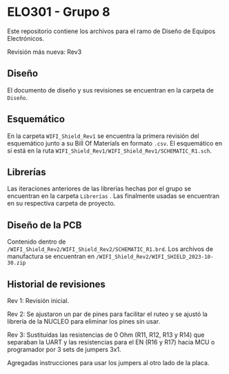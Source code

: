 # ELO301 - Grupo 8
Este repositorio contiene los archivos para el ramo de  Diseño de Equipos Electrónicos.

Revisión más nueva: Rev3
## Diseño
El documento de diseño y sus revisiones se encuentran en la carpeta de ```Diseño```.

## Esquemático
En la carpeta ```WIFI_Shield_Rev1``` se encuentra la primera revisión del esquemático junto a su Bill Of Materials en formato ```.csv```. 
El esquemático en sí está en la ruta ```WIFI_Shield_Rev1/WIFI_Shield_Rev1/SCHEMATIC_R1.sch```.

## Librerías
Las iteraciones anteriores de las librerías hechas por el grupo se encuentran en la carpeta ```Librerías``` . Las finalmente usadas se encuentran en su respectiva carpeta de proyecto.

## Diseño de la PCB

Contenido dentro de ```/WIFI_Shield_Rev2/WIFI_Shield_Rev2/SCHEMATIC_R1.brd```. Los archivos de manufactura se encuentran en ```/WIFI_Shield_Rev2/WIFI_SHIELD_2023-10-30.zip```

## Historial de revisiones

Rev 1: Revisión inicial.

Rev 2: Se ajustaron un par de pines para facilitar el ruteo y se ajustó la librería de la NUCLEO para eliminar los pines sin usar. 

Rev 3: Sustituídas las resistencias de 0 Ohm (R11, R12, R13 y R14) que separaban la UART y las resistencias para el EN (R16 y R17) hacia MCU o programador por 3 sets de jumpers 3x1.

Agregadas instrucciones para usar los jumpers al otro lado de la placa.